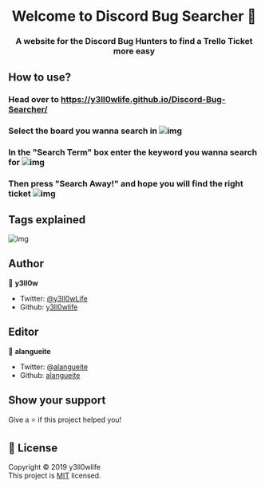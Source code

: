 <h1 align="center">Welcome to Discord Bug Searcher 👋</h1>
<p>
</p>

<h3 align="center">A website for the Discord Bug Hunters to find a Trello Ticket more easy</h6>

## How to use?

### Head over to https://y3ll0wlife.github.io/Discord-Bug-Searcher/

### Select the board you wanna search in ![img](https://cdn.discordapp.com/attachments/590953351508656130/673600318805901342/unknown.png)

### In the "Search Term" box enter the keyword you wanna search for ![img](https://cdn.discordapp.com/attachments/590953351508656130/673600551761608735/unknown.png)

### Then press "Search Away!" and hope you will find the right ticket ![img](https://cdn.discordapp.com/attachments/590953351508656130/673600622498414650/unknown.png)

## Tags explained

![img](https://cdn.discordapp.com/attachments/590953351508656130/673607114262052874/unknown.png)

## Author

👤 **y3ll0w**

- Twitter: [@y3ll0wLife](https://twitter.com/y3ll0wLife)
- Github: [y3ll0wlife](https://github.com/y3ll0wlife)

## Editor

👤 **alangueite**

- Twitter: [@alangueite](https://twitter.com/alangueite)
- Github: [alangueite](https://github.com/alangueite)

## Show your support

Give a ⭐️ if this project helped you!

## 📝 License

Copyright © 2019 y3ll0wlife  
This project is [MIT](https://github.com/y3ll0wlife/Discord-Bug-Searcher/blob/master/LICENSE) licensed.
